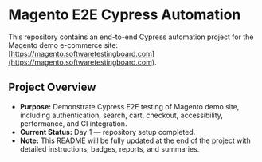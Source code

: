 # Magento E2E Cypress Automation

This repository contains an end-to-end Cypress automation project for the Magento demo e-commerce site: [https://magento.softwaretestingboard.com](https://magento.softwaretestingboard.com).

## Project Overview

- **Purpose:** Demonstrate Cypress E2E testing of Magento demo site, including authentication, search, cart, checkout, accessibility, performance, and CI integration.
- **Current Status:** Day 1 — repository setup completed.
- **Note:** This README will be fully updated at the end of the project with detailed instructions, badges, reports, and summaries.
